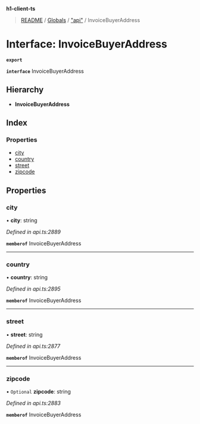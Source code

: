 **h1-client-ts**

> [README](../README.md) / [Globals](../globals.md) / ["api"](../modules/_api_.md) / InvoiceBuyerAddress

# Interface: InvoiceBuyerAddress

**`export`** 

**`interface`** InvoiceBuyerAddress

## Hierarchy

* **InvoiceBuyerAddress**

## Index

### Properties

* [city](_api_.invoicebuyeraddress.md#city)
* [country](_api_.invoicebuyeraddress.md#country)
* [street](_api_.invoicebuyeraddress.md#street)
* [zipcode](_api_.invoicebuyeraddress.md#zipcode)

## Properties

### city

•  **city**: string

*Defined in api.ts:2889*

**`memberof`** InvoiceBuyerAddress

___

### country

•  **country**: string

*Defined in api.ts:2895*

**`memberof`** InvoiceBuyerAddress

___

### street

•  **street**: string

*Defined in api.ts:2877*

**`memberof`** InvoiceBuyerAddress

___

### zipcode

• `Optional` **zipcode**: string

*Defined in api.ts:2883*

**`memberof`** InvoiceBuyerAddress
